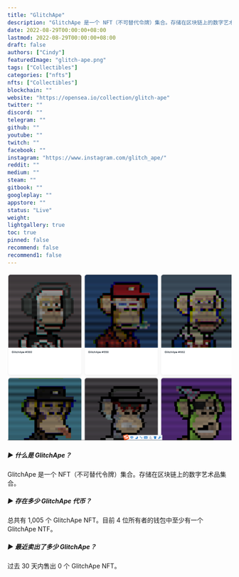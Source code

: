 ```yaml
---
title: "GlitchApe"
description: "GlitchApe 是一个 NFT（不可替代令牌）集合。存储在区块链上的数字艺术品集合。"
date: 2022-08-29T00:00:00+08:00
lastmod: 2022-08-29T00:00:00+08:00
draft: false
authors: ["Cindy"]
featuredImage: "glitch-ape.png"
tags: ["Collectibles"]
categories: ["nfts"]
nfts: ["Collectibles"]
blockchain: ""
website: "https://opensea.io/collection/glitch-ape"
twitter: ""
discord: ""
telegram: ""
github: ""
youtube: ""
twitch: ""
facebook: ""
instagram: "https://www.instagram.com/glitch_ape/"
reddit: ""
medium: ""
steam: ""
gitbook: ""
googleplay: ""
appstore: ""
status: "Live"
weight: 
lightgallery: true
toc: true
pinned: false
recommend: false
recommend1: false
---
```

![nft](20220826152403.png)

##### ▶ 什么是 GlitchApe？

GlitchApe 是一个 NFT（不可替代令牌）集合。存储在区块链上的数字艺术品集合。

##### ▶ 存在多少 GlitchApe 代币？

总共有 1,005 个 GlitchApe NFT。目前 4 位所有者的钱包中至少有一个 GlitchApe NTF。

##### ▶ 最近卖出了多少 GlitchApe？

过去 30 天内售出 0 个 GlitchApe NFT。